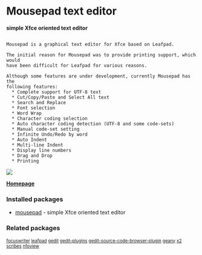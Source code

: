 # Mousepad text editor

__simple Xfce oriented text editor__

```

Mousepad is a graphical text editor for Xfce based on Leafpad.

The initial reason for Mousepad was to provide printing support, which would
have been difficult for Leafpad for various reasons.

Although some features are under development, currently Mousepad has the
following features:
  * Complete support for UTF-8 text
  * Cut/Copy/Paste and Select All text
  * Search and Replace
  * Font selection
  * Word Wrap
  * Character coding selection
  * Auto character coding detection (UTF-8 and some code-sets)
  * Manual code-set setting
  * Infinite Undo/Redo by word
  * Auto Indent
  * Multi-line Indent
  * Display line numbers
  * Drag and Drop
  * Printing

```

[![](https://screenshots.debian.net/thumbnail/mousepad/)](https://screenshots.debian.net/screenshot/mousepad/)


 **[Homepage]()**

### Installed packages

* [mousepad](https://packages.debian.org/stretch/mousepad) - simple Xfce oriented text editor

### Related packages

<sub> [focuswriter](https://packages.debian.org/stretch/focuswriter) [leafpad](https://packages.debian.org/stretch/leafpad) [gedit](https://packages.debian.org/stretch/gedit) [gedit-plugins](https://packages.debian.org/stretch/gedit-plugins) [gedit-source-code-browser-plugin](https://packages.debian.org/stretch/gedit-source-code-browser-plugin) [geany](https://packages.debian.org/stretch/geany) [x2](https://packages.debian.org/stretch/x2) [scribes](https://packages.debian.org/stretch/scribes) [nfoview](https://packages.debian.org/stretch/nfoview)  </sub>
